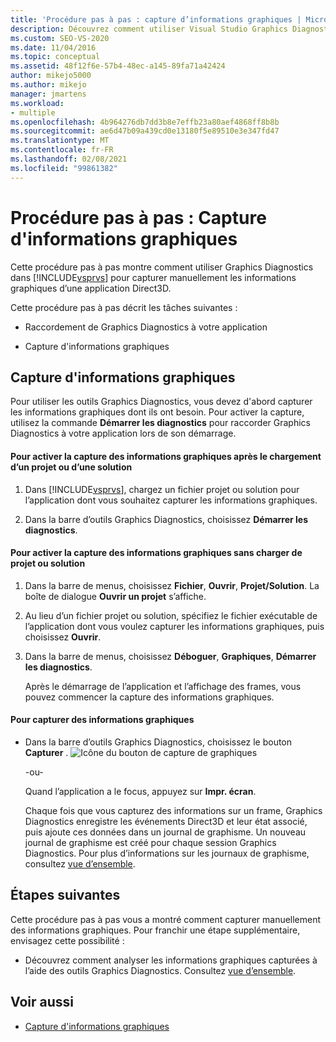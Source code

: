 ```yaml
---
title: 'Procédure pas à pas : capture d’informations graphiques | Microsoft Docs'
description: Découvrez comment utiliser Visual Studio Graphics Diagnostics pour capturer manuellement des informations graphiques à partir d’une application Direct3D.
ms.custom: SEO-VS-2020
ms.date: 11/04/2016
ms.topic: conceptual
ms.assetid: 48f12f6e-57b4-48ec-a145-89fa71a42424
author: mikejo5000
ms.author: mikejo
manager: jmartens
ms.workload:
- multiple
ms.openlocfilehash: 4b964276db7dd3b8e7effb23a80aef4868ff8b8b
ms.sourcegitcommit: ae6d47b09a439cd0e13180f5e89510e3e347fd47
ms.translationtype: MT
ms.contentlocale: fr-FR
ms.lasthandoff: 02/08/2021
ms.locfileid: "99861382"
---
```

# <a name="walkthrough-capturing-graphics-information"></a>Procédure pas à pas : Capture d'informations graphiques
Cette procédure pas à pas montre comment utiliser Graphics Diagnostics dans [!INCLUDE[vsprvs](../../code-quality/includes/vsprvs_md.md)] pour capturer manuellement les informations graphiques d’une application Direct3D.

 Cette procédure pas à pas décrit les tâches suivantes :

- Raccordement de Graphics Diagnostics à votre application

- Capture d'informations graphiques

## <a name="capturing-graphics-information"></a>Capture d'informations graphiques
 Pour utiliser les outils Graphics Diagnostics, vous devez d'abord capturer les informations graphiques dont ils ont besoin. Pour activer la capture, utilisez la commande **Démarrer les diagnostics** pour raccorder Graphics Diagnostics à votre application lors de son démarrage.

#### <a name="to-enable-the-capture-of-graphics-information-after-a-project-or-solution-is-loaded"></a>Pour activer la capture des informations graphiques après le chargement d’un projet ou d’une solution

1. Dans [!INCLUDE[vsprvs](../../code-quality/includes/vsprvs_md.md)], chargez un fichier projet ou solution pour l’application dont vous souhaitez capturer les informations graphiques.

2. Dans la barre d’outils Graphics Diagnostics, choisissez **Démarrer les diagnostics**.

#### <a name="to-enable-the-capture-of-graphics-information-without-loading-a-project-or-solution"></a>Pour activer la capture des informations graphiques sans charger de projet ou solution

1. Dans la barre de menus, choisissez **Fichier**, **Ouvrir**, **Projet/Solution**. La boîte de dialogue **Ouvrir un projet** s’affiche.

2. Au lieu d’un fichier projet ou solution, spécifiez le fichier exécutable de l’application dont vous voulez capturer les informations graphiques, puis choisissez **Ouvrir**.

3. Dans la barre de menus, choisissez **Déboguer**, **Graphiques**, **Démarrer les diagnostics**.

   Après le démarrage de l’application et l’affichage des frames, vous pouvez commencer la capture des informations graphiques.

#### <a name="to-capture-graphics-information"></a>Pour capturer des informations graphiques

- Dans la barre d’outils Graphics Diagnostics, choisissez le bouton **Capturer** . ![Icône du bouton de capture de graphiques](media/debuggingdirectxgraphics.png "DebuggingDirectXGraphics")

   -ou-

   Quand l’application a le focus, appuyez sur **Impr. écran**.

  Chaque fois que vous capturez des informations sur un frame, Graphics Diagnostics enregistre les événements Direct3D et leur état associé, puis ajoute ces données dans un journal de graphisme. Un nouveau journal de graphisme est créé pour chaque session Graphics Diagnostics. Pour plus d’informations sur les journaux de graphisme, consultez [vue d’ensemble](overview-of-visual-studio-graphics-diagnostics.md).

## <a name="next-steps"></a>Étapes suivantes
 Cette procédure pas à pas vous a montré comment capturer manuellement des informations graphiques. Pour franchir une étape supplémentaire, envisagez cette possibilité :

- Découvrez comment analyser les informations graphiques capturées à l’aide des outils Graphics Diagnostics. Consultez [vue d’ensemble](overview-of-visual-studio-graphics-diagnostics.md).

## <a name="see-also"></a>Voir aussi
- [Capture d'informations graphiques](capturing-graphics-information.md)